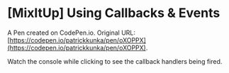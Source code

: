 # [MixItUp] Using Callbacks & Events

A Pen created on CodePen.io. Original URL: [https://codepen.io/patrickkunka/pen/oXOPPX](https://codepen.io/patrickkunka/pen/oXOPPX).

Watch the console while clicking to see the callback handlers being fired.